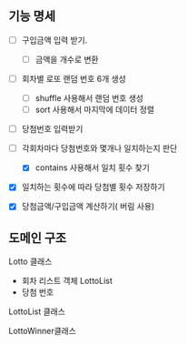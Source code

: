 ## 기능 명세
*[ ] 구입금액 입력 받기.
  *[ ] 금액을 개수로 변환
*[ ] 회차별 로또 랜덤 번호 6개 생성
  * [ ] shuffle 사용해서 랜덤 번호 생성
  * [ ] sort 사용해서 마지막에 데이터 정렬
*[ ] 당첨번호 입력받기
* [ ] 각회차마다 당첨번호와 몇개나 일치하는지 판단
  * [x] contains 사용해서 일치 횟수 찾기
* [x] 일치하는 횟수에 따라 당첨별 횟수 저장하기
* [x] 당첨금액/구입금액 계산하기( 버림 사용)


## 도메인 구조
Lotto 클래스
- 회차 리스트 객체 LottoList
- 당첨 번호 


LottoList 클래스

LottoWinner클래스
